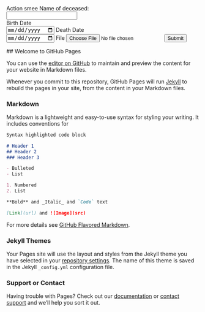 <script
  src="https://code.jquery.com/jquery-3.4.1.slim.min.js"
  integrity="sha256-pasqAKBDmFT4eHoN2ndd6lN370kFiGUFyTiUHWhU7k8="
  crossorigin="anonymous"></script>

<script type="text/javascript">var submitted=false;</script>
<script type="text/javascript">
$('#gform').on('submit', function(e) {
  $('#gform *').fadeOut(2000);
  $('#gform').prepend('Your submission has been processed...');
  });
</script>

<form enctype="multipart/form-data" method="post" action="https://smee.io/1y9D9Ztcb4A5BNMr/formResponse?" target="hidden_iframe" onsubmit="submitted=true;">
  Action smee
  Name of deceased:<br>
  <input type="text" name="Name" id="Name"><br>
  Birth Date<br>
  <input type="date" name="BirthDate" id="BirthDate">
  Death Date<br>
  <input type="date" name="deathDate" id="deathDate">
  File <input type="file" name="headerImage" id="headerImage" accept=".jpg, .jpeg, .png">
  <input type="submit" value="Submit">
</form>

<iframe name="hidden_iframe" id="hidden_iframe" style="display:none;" onload="if(submitted) {}"></iframe>
## Welcome to GitHub Pages

You can use the [editor on GitHub](https://github.com/TributeFromCovid-19/StartHere/edit/master/README.md) to maintain and preview the content for your website in Markdown files.

Whenever you commit to this repository, GitHub Pages will run [Jekyll](https://jekyllrb.com/) to rebuild the pages in your site, from the content in your Markdown files.

### Markdown

Markdown is a lightweight and easy-to-use syntax for styling your writing. It includes conventions for

```markdown
Syntax highlighted code block

# Header 1
## Header 2
### Header 3

- Bulleted
- List

1. Numbered
2. List

**Bold** and _Italic_ and `Code` text

[Link](url) and ![Image](src)
```

For more details see [GitHub Flavored Markdown](https://guides.github.com/features/mastering-markdown/).

### Jekyll Themes

Your Pages site will use the layout and styles from the Jekyll theme you have selected in your [repository settings](https://github.com/TributeFromCovid-19/StartHere/settings). The name of this theme is saved in the Jekyll `_config.yml` configuration file.

### Support or Contact

Having trouble with Pages? Check out our [documentation](https://help.github.com/categories/github-pages-basics/) or [contact support](https://github.com/contact) and we’ll help you sort it out.
